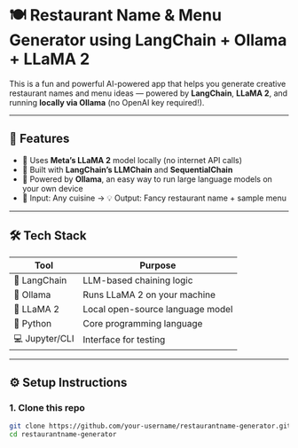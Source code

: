 # 🍽️ Restaurant Name & Menu Generator using LangChain + Ollama + LLaMA 2

This is a fun and powerful AI-powered app that helps you generate creative restaurant names and menu ideas — powered by **LangChain**, **LLaMA 2**, and running **locally via Ollama** (no OpenAI key required!).

---

## 🚀 Features

- 🤖 Uses **Meta’s LLaMA 2** model locally (no internet API calls)
- 🔁 Built with **LangChain’s LLMChain** and **SequentialChain**
- 🔧 Powered by **Ollama**, an easy way to run large language models on your own device
- 🧠 Input: Any cuisine → 💡 Output: Fancy restaurant name + sample menu

---

## 🛠️ Tech Stack

| Tool        | Purpose                      |
|-------------|------------------------------|
| 🧠 LangChain | LLM-based chaining logic     |
| 🐪 Ollama    | Runs LLaMA 2 on your machine |
| 🦙 LLaMA 2   | Local open-source language model |
| 🐍 Python    | Core programming language    |
| 💻 Jupyter/CLI | Interface for testing      |

---

## ⚙️ Setup Instructions

### 1. Clone this repo

```bash
git clone https://github.com/your-username/restaurantname-generator.git
cd restaurantname-generator
